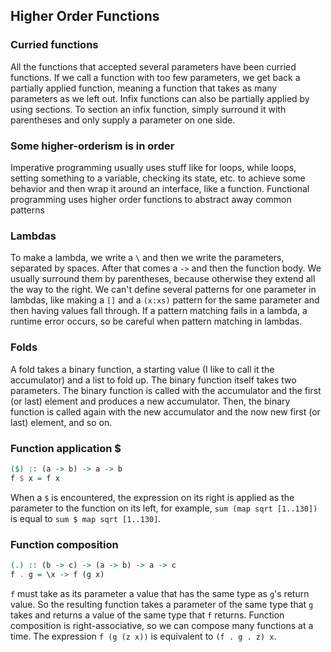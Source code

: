 ## Higher Order Functions
### Curried functions
All the functions that accepted several parameters have been curried functions. If we call a function with too few parameters, we get back a partially applied function, meaning a function that takes as many parameters as we left out. Infix functions can also be partially applied by using sections. To section an infix function, simply surround it with parentheses and only supply a parameter on one side. 

### Some higher-orderism is in order
Imperative programming usually uses stuff like for loops, while loops, setting something to a variable, checking its state, etc. to achieve some behavior and then wrap it around an interface, like a function. Functional programming uses higher order functions to abstract away common patterns

### Lambdas
To make a lambda, we write a `\` and then we write the parameters, separated by spaces. After that comes a `->` and then the function body. We usually surround them by parentheses, because otherwise they extend all the way to the right. We can't define several patterns for one parameter in lambdas, like making a `[]` and a `(x:xs)` pattern for the same parameter and then having values fall through. If a pattern matching fails in a lambda, a runtime error occurs, so be careful when pattern matching in lambdas.

### Folds
A fold takes a binary function, a starting value (I like to call it the accumulator) and a list to fold up. The binary function itself takes two parameters. The binary function is called with the accumulator and the first (or last) element and produces a new accumulator. Then, the binary function is called again with the new accumulator and the now new first (or last) element, and so on. 

### Function application $
```Haskell
($) :: (a -> b) -> a -> b  
f $ x = f x  
```
When a `$` is encountered, the expression on its right is applied as the parameter to the function on its left, for example, `sum (map sqrt [1..130])` is equal to `sum $ map sqrt [1..130]`.

### Function composition
```Haskell
(.) :: (b -> c) -> (a -> b) -> a -> c  
f . g = \x -> f (g x) 
```
`f` must take as its parameter a value that has the same type as `g`'s return value. So the resulting function takes a parameter of the same type that `g` takes and returns a value of the same type that `f` returns. Function composition is right-associative, so we can compose many functions at a time. The expression `f (g (z x))` is equivalent to `(f . g . z) x`. 
